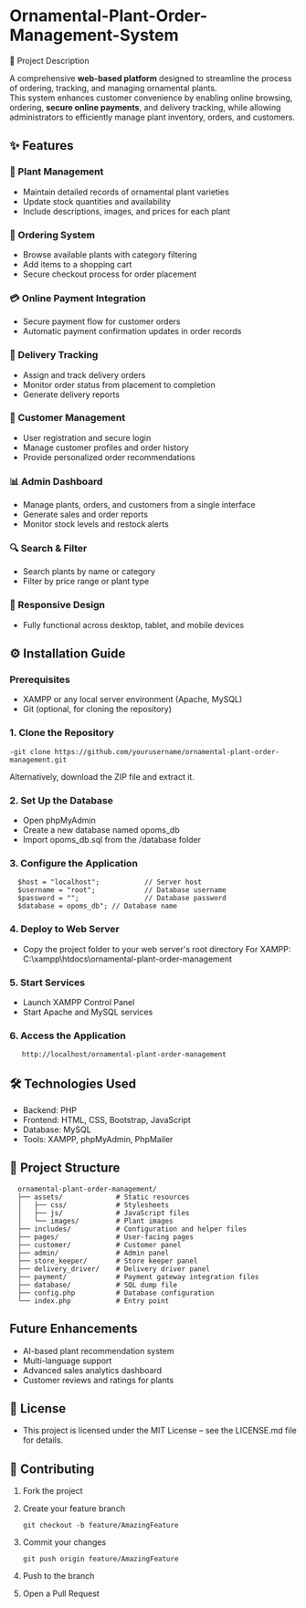 #  Ornamental-Plant-Order-Management-System

📌 Project Description

A comprehensive **web-based platform** designed to streamline the process of ordering, tracking, and managing ornamental plants.  
This system enhances customer convenience by enabling online browsing, ordering, **secure online payments**, and delivery tracking, while allowing administrators to efficiently manage plant inventory, orders, and customers.

## ✨ Features

### 🌱 Plant Management
   - Maintain detailed records of ornamental plant varieties
   - Update stock quantities and availability
   - Include descriptions, images, and prices for each plant
  
### 🛒 Ordering System
   - Browse available plants with category filtering
   - Add items to a shopping cart
   - Secure checkout process for order placement

### 💳 Online Payment Integration
  - Secure payment flow for customer orders
  - Automatic payment confirmation updates in order records

### 🚚 Delivery Tracking
  - Assign and track delivery orders
  - Monitor order status from placement to completion
  - Generate delivery reports

### 👤 Customer Management
  - User registration and secure login
  - Manage customer profiles and order history
  - Provide personalized order recommendations

### 📊 Admin Dashboard
  - Manage plants, orders, and customers from a single interface
  - Generate sales and order reports
  - Monitor stock levels and restock alerts

###  🔍 Search & Filter
  - Search plants by name or category
  - Filter by price range or plant type

### 📱 Responsive Design
  - Fully functional across desktop, tablet, and mobile devices
    

## ⚙️ Installation Guide
   ### **Prerequisites**
  - XAMPP or any local server environment (Apache, MySQL)
  - Git (optional, for cloning the repository)
### 1. Clone the Repository
    -git clone https://github.com/yourusername/ornamental-plant-order-management.git
Alternatively, download the ZIP file and extract it.

### 2. Set Up the Database
   - Open phpMyAdmin
   - Create a new database named opoms_db
   - Import opoms_db.sql from the /database folder
     
### 3. Configure the Application
      $host = "localhost";           // Server host
      $username = "root";            // Database username
      $password = "";                // Database password
      $database = opoms_db"; // Database name
      
### 4. Deploy to Web Server
   - Copy the project folder to your web server's root directory
     For XAMPP: C:\xampp\htdocs\ornamental-plant-order-management

### 5. Start Services
   - Launch XAMPP Control Panel
   - Start Apache and MySQL services
     
### 6. Access the Application
       http://localhost/ornamental-plant-order-management

## 🛠️ Technologies Used
  - Backend: PHP
  - Frontend: HTML, CSS, Bootstrap, JavaScript
  - Database: MySQL
  - Tools: XAMPP, phpMyAdmin, PhpMailer

## 📂 Project Structure

      ornamental-plant-order-management/
      ├── assets/             # Static resources
      │   ├── css/            # Stylesheets
      │   ├── js/             # JavaScript files
      │   └── images/         # Plant images
      ├── includes/           # Configuration and helper files
      ├── pages/              # User-facing pages
      ├── customer/           # Customer panel
      ├── admin/              # Admin panel
      ├── store_keeper/       # Store keeper panel
      ├── delivery_driver/    # Delivery driver panel
      ├── payment/            # Payment gateway integration files
      ├── database/           # SQL dump file
      ├── config.php          # Database configuration
      └── index.php           # Entry point

## Future Enhancements
  - AI-based plant recommendation system
  - Multi-language support
  - Advanced sales analytics dashboard
  - Customer reviews and ratings for plants

## 📝 License
  - This project is licensed under the MIT License – see the LICENSE.md file for details.

## 👥 Contributing
   1.  Fork the project
   2.  Create your feature branch
   
           git checkout -b feature/AmazingFeature
   3. Commit your changes
      
          git push origin feature/AmazingFeature
   4. Push to the branch
   5. Open a Pull Request
